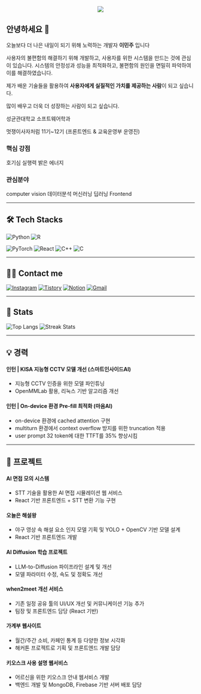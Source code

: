 <div align="center">
  <img src="https://capsule-render.vercel.app/api?type=waving&color=auto&height=200&section=header&text=Minju&fontSize=80" />
</div>

## 안녕하세요 👋  
오늘보다 더 나은 내일이 되기 위해 노력하는 개발자 <strong>이민주</strong> 입니다

사용자의 불편함의 해결하기 위해 개발하고, 사용자를 위한 시스템을 만드는 것에 관심이 
있습니다. 시스템의 안정성과 성능을 최적화하고, 불편함의 원인을 면밀히 파악하여 이를 
해결하였습니다. 

제가 배운 기술들을 활용하여 <strong>사용자에게 실질적인 가치를 제공하는 사람</strong>이 되고 싶습니다. 

많이 배우고 더욱 더 성장하는 사람이 되고 싶습니다. 


성균관대학교 소프트웨어학과

멋쟁이사자처럼 11기~12기 (프론트엔드 & 교육운영부 운영진)



### 핵심 강점

호기심 실행력 밝은 에너지

### 관심분야

computer vision
데이터분석
머신러닝
딥러닝
Frontend


---

## 🛠 Tech Stacks

![Python](https://img.shields.io/badge/Python-3776AB?style=for-the-badge&logo=Python&logoColor=white)
![R](https://img.shields.io/badge/R-276DC3?style=for-the-badge&logo=r&logoColor=white)


![PyTorch](https://img.shields.io/badge/PyTorch-EE4C2C?style=for-the-badge&logo=PyTorch&logoColor=white)
![React](https://img.shields.io/badge/React-61DAFB?style=for-the-badge&logo=React&logoColor=white)
![C++](https://img.shields.io/badge/C++-00599C?style=for-the-badge&logo=C%2B%2B&logoColor=white)
![C](https://img.shields.io/badge/C-A8B9CC?style=for-the-badge&logo=C&logoColor=white)

---

## 🧑‍💻 Contact me

[![Instagram](https://img.shields.io/badge/Instagram-E4405F?style=for-the-badge&logo=Instagram&logoColor=white)](#)
[![Tistory](https://img.shields.io/badge/Tistory-000000?style=for-the-badge&logo=Tistory&logoColor=white)](https://tyvkwygk.tistory.com/)
[![Notion](https://img.shields.io/badge/Notion-000000?style=for-the-badge&logo=Notion&logoColor=white)](https://www.notion.so/1e08c365ee7f80e68289c56b2e8fcaf3?pvs=4)
[![Gmail](https://img.shields.io/badge/Gmail-EA4335?style=for-the-badge&logo=Gmail&logoColor=white)](mailto:bin3994@g.skku.edu)

---

## 🏅 Stats

![Top Langs](https://github-readme-stats.vercel.app/api/top-langs/?username=minju00&layout=compact&bg_color=180,000000,&title_color=000000&text_color=000000)
![Streak Stats](https://github-readme-streak-stats.herokuapp.com/?user=minju00&)

---


## 💡 경력

#### 인턴 | KISA 지능형 CCTV 모델 개선 (스마트인사이드AI)
- 지능형 CCTV 인증을 위한 모델 파인튜닝  
- OpenMMLab 활용, 리눅스 기반 알고리즘 개선  

#### 인턴 | On-device 환경 Pre-fill 최적화 (마음AI)
- on-device 환경에 cached attention 구현  
- multiturn 환경에서 context overflow 방지를 위한 truncation 적용
- user prompt 32 token에 대한 TTFT를 35% 향상시킴


---

## 🚀 프로젝트

#### AI 면접 모의 시스템
- STT 기술을 활용한 AI 면접 시뮬레이션 웹 서비스  
- React 기반 프론트엔드 + STT 변환 기능 구현  

#### 오늘은 해설왕
- 야구 영상 속 해설 요소 인지 모델 기획 및 YOLO + OpenCV 기반 모델 설계  
- React 기반 프론트엔드 개발  

#### AI Diffusion 학습 프로젝트
- LLM-to-Diffusion 파이프라인 설계 및 개선  
- 모델 파라미터 수정, 속도 및 정확도 개선  

#### when2meet 개선 서비스
- 기존 일정 공유 툴의 UI/UX 개선 및 커뮤니케이션 기능 추가  
- 팀장 및 프론트엔드 담당 (React 기반)  

#### 가계부 웹사이트
- 월간/주간 소비, 카페인 통계 등 다양한 정보 시각화  
- 해커톤 프로젝트로 기획 및 프론트엔드 개발 담당  

#### 키오스크 사용 설명 웹서비스
- 어르신을 위한 키오스크 안내 웹서비스 개발  
- 백엔드 개발 및 MongoDB, Firebase 기반 서버 배포 담당  

